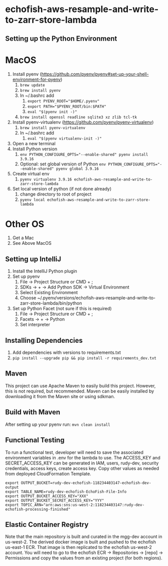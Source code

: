 # echofish-aws-resample-and-write-to-zarr-store-lambda

## Setting up the Python Environment

# MacOS
  1. Install pyenv (https://github.com/pyenv/pyenv#set-up-your-shell-environment-for-pyenv)
     1. ```brew update```
     2. ```brew install pyenv```
     3. In ~/.bashrc add
        1. ```export PYENV_ROOT="$HOME/.pyenv"```
        2. ```export PATH="$PYENV_ROOT/bin:$PATH"```
        3. ```eval "$(pyenv init -)"```
     4. ```brew install openssl readline sqlite3 xz zlib tcl-tk```
  2. Install pyenv-virtualenv (https://github.com/pyenv/pyenv-virtualenv)
     1. ```brew install pyenv-virtualenv```
     2. In ~/.bashrc add
         1. ```eval "$(pyenv virtualenv-init -)"```
  3. Open a new terminal
  4. Install Python version
     1. ```env PYTHON_CONFIGURE_OPTS="--enable-shared" pyenv install 3.9.16```
     2. Optional: set global version of Python ```env PYTHON_CONFIGURE_OPTS="--enable-shared" pyenv global 3.9.16```
  5. Create virtual env
     1. ```pyenv virtualenv 3.9.16 echofish-aws-resample-and-write-to-zarr-store-lambda```
  6. Set local version of python (if not done already)
     1. change directory to root of project
     2. ```pyenv local echofish-aws-resample-and-write-to-zarr-store-lambda```

# Other OS
  1. Get a Mac
  2. See Above MacOS

## Setting up IntelliJ

  1. Install the IntelliJ Python plugin
  2. Set up pyenv
     1. File -> Project Structure or CMD + ;
     2. SDKs -> + -> Add Python SDK -> Virtual Environment
     3. Select Existing Environment
     4. Choose ~/.pyenv/versions/echofish-aws-resample-and-write-to-zarr-store-lambda/bin/python
  3. Set up Python Facet (not sure if this is required)
     1. File -> Project Structure or CMD + ;
     2. Facets -> + -> Python 
     3. Set interpreter 

## Installing Dependencies

  1. Add dependencies with versions to requirements.txt
  2. ```pip install --upgrade pip && pip install -r requirements_dev.txt```

## Maven
This project can use Apache Maven to easily build this project.  However, this is not required, but recommended.
Maven can be easily installed by downloading it from the Maven site or using sdkman.

## Build with Maven
After setting up your pyenv run:
```mvn clean install```

## Functional Testing
To run a functional test, developer will need to save the associated environment variables in .env for the lambda to
use. The ACCESS_KEY and SECRET_ACCESS_KEY can be generated in IAM, users, rudy-dev, security credentials,
access keys, create access key. Copy other values as needed from deployed CloudFormation Template.
```shell
export OUTPUT_BUCKET=rudy-dev-echofish-118234403147-echofish-dev-output
export TABLE_NAME=rudy-dev-echofish-EchoFish-File-Info
export OUTPUT_BUCKET_ACCESS_KEY="XXX"
export OUTPUT_BUCKET_SECRET_ACCESS_KEY="YYY"
export TOPIC_ARN="arn:aws:sns:us-west-2:118234403147:rudy-dev-echofish-processing-finished"
```

## Elastic Container Registry
Note that the main repository is built and curated in the mgg-dev account in us-west-2. The derived docker image is built and pushed to the echofish us-east-1 ECR.
That image is then replicated to the echofish us-west-2 account. You will need to go to the echofish ECR -> Repositories -> [repo] -> Permissions and copy the values from an existing project (for both regions).
